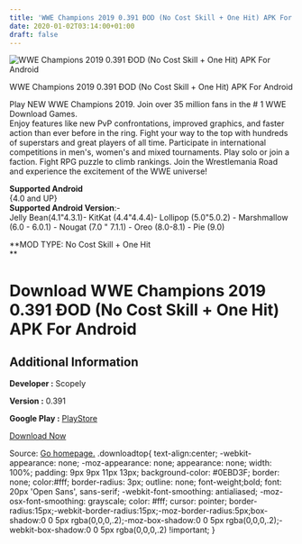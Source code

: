 ```yaml
---
title: 'WWE Champions 2019 0.391 ÐOD (No Cost Skill + One Hit) APK For Android'
date: 2020-01-02T03:14:00+01:00
draft: false
---
```


![WWE Champions 2019 0.391 ÐOD (No Cost Skill + One Hit) APK For Android](https://i1.wp.com/apkhome.net/wp-content/uploads/2019/11/WWE-Champions-2019-0.391-ÐOD-No-Cost-Skill-One-Hit.png "WWE Champions 2019 0.391 ÐOD (No Cost Skill + One Hit) APK For Android")

  

WWE Champions 2019 0.391 ÐOD (No Cost Skill + One Hit) APK For Android

Play NEW WWE Champions 2019. Join over 35 million fans in the # 1 WWE Download Games.  
Enjoy features like new PvP confrontations, improved graphics, and faster action than ever before in the ring. Fight your way to the top with hundreds of superstars and great players of all time. Participate in international competitions in men's, women's and mixed tournaments. Play solo or join a faction. Fight RPG puzzle to climb rankings. Join the Wrestlemania Road and experience the excitement of the WWE universe!

**Supported Android**  
{4.0 and UP}  
**Supported Android Version**:-  
Jelly Bean(4.1"4.3.1)- KitKat (4.4"4.4.4)- Lollipop (5.0"5.0.2) - Marshmallow (6.0 - 6.0.1) - Nougat (7.0 " 7.1.1) - Oreo (8.0-8.1) - Pie (9.0)

**MOD TYPE: No Cost Skill + One Hit  
**

Download WWE Champions 2019 0.391 ÐOD (No Cost Skill + One Hit) APK For Android
================================================================================

Additional Information
----------------------

**Developer :** Scopely

**Version :** 0.391

**Google Play :** [PlayStore](https://play.google.com/store/apps/details?id=com.scopely.whiplash)

  

[Download Now](https://store4app.co/post/wwe-champions-2019-0-391-od-no-cost-skill-one-hit-apk-for-android_1573676573)

  
Source: [Go homepage.](https://store4app.co/post/wwe-champions-2019-0-391-od-no-cost-skill-one-hit-apk-for-android_1573676573) .downloadtop{ text-align:center; -webkit-appearance: none; -moz-appearance: none; appearance: none; width: 100%; padding: 9px 9px 11px 13px; background-color: #0EBD3F; border: none; color:#fff; border-radius: 3px; outline: none; font-weight;bold; font: 20px 'Open Sans', sans-serif; -webkit-font-smoothing: antialiased; -moz-osx-font-smoothing: grayscale; color: #fff; cursor: pointer; border-radius:15px;-webkit-border-radius:15px;-moz-border-radius:5px;box-shadow:0 0 5px rgba(0,0,0,.2);-moz-box-shadow:0 0 5px rgba(0,0,0,.2);-webkit-box-shadow:0 0 5px rgba(0,0,0,.2) !important; }